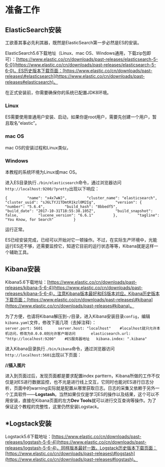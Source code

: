 # 准备工作

## ElasticSearch安装

工欲善其事必先利其器，既然是ElasticSearch第一步必然是ES的安装。

ElasticSearch5.6下载地址（Linux、mac OS、Windows通用，下载zip包即可）：[https://www.elastic.co/cn/downloads/past-releases/elasticsearch-5-6-0](https://www.elastic.co/cn/downloads/past-releases/elasticsearch-5-6-0)。ES历史版本下载页面：[https://www.elastic.co/cn/downloads/past-releases\#elasticsearch](https://www.elastic.co/cn/downloads/past-releases#elasticsearch)。

在正式安装前，你需要确保你的系统已配置JDK8环境。

### Linux

ES需要使用普通用户安装、启动，如果你是root用户，需要先创建一个用户，暂且取名“elastic”。

### mac OS

mac OS的安装过程和Linux类似，

### Windows

本教程的系统环境为Linux或mac OS。

进入ES目录执行`./bin/elasticsearch`命令，通过浏览器访问`http://localhost:9200/?pretty`出现以下响应：

`{        
    "name": "x4x7wWJ",        
    "cluster_name": "elasticsearch",        
    "cluster_uuid": "sJ6LTYJ1TDmtR1kzl0M2Ig",        
    "version": {        
        "number": "5.6.4",        
        "build_hash": "8bbedf5",        
        "build_date": "2017-10-31T18:55:38.105Z",        
        "build_snapshot": false,        
        "lucene_version": "6.6.1"        
    },        
    "tagline": "You Know, for Search"        
}`

运行正常。

ES已经安装完成，已经可以开始对它一顿操作。不过，在实际生产环境中，光能运行ES还不够，还需要监控它，知道它目前的运行状态等等，Kibana就是这样一个辅助工具。

## Kibana安装

Kibana5.6下载地址：[https://www.elastic.co/cn/downloads/past-releases/kibana-5-6-4](https://www.elastic.co/cn/downloads/past-releases/kibana-5-6-4)，注意Kibana版本最好和ES版本对应。Kibana历史版本下载页面：[https://www.elastic.co/cn/downloads/past-releases\#kibana](https://www.elastic.co/cn/downloads/past-releases#kibana)。

为了方便，也请将Kibana解压到`~/`目录，进入Kibana安装目录`config`，编辑`kibana.yaml`文件，修改下面几项（去掉注释）：  
`server.port: 5601      
server.host: "localhost"    #localhost就只允许本机访问，修改为0.0.0.0则允许客户端访问      
elasticsearch.url: "http://localhost:9200"    #ES服务器地址  
kibana.index: ".kibana"`

进入Kibana目录执行`./bin/kibana`命令，通过浏览器访问`http://localhost:5601`出现以下页面：

**//插入图片**

进入到页面过后，发现页面都是要求配置index parttern，Kibana所做的工作不仅仅是对ES进行数据监控，也不光是进行线上交互，它同时也能对ES进行日志分析，页面中的warning实际就是配置从哪里获取日志。日志的采集又依赖于另外一个工具软件——**Logstash**。当然如果仅仅是学习ES的操作以及结果，这个可以不用安装，直接在Kibana页面的左方**Dev Tools**就可以进行交互查询等操作。为了保证这个教程的完整性，这里仍然安装Logstack。

## \*Logstack安装

Logstack5.6下载地址：[https://www.elastic.co/cn/downloads/past-releases/logstash-5-6-4](https://www.elastic.co/cn/downloads/past-releases/logstash-5-6-4)，同样版本最好一致。Logstack历史版本下载页面：[https://www.elastic.co/cn/downloads/past-releases\#logstash](https://www.elastic.co/cn/downloads/past-releases#logstash)。





